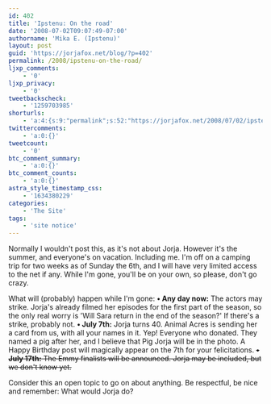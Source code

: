```yaml
---
id: 402
title: 'Ipstenu: On the road'
date: '2008-07-02T09:07:49-07:00'
authorname: 'Mika E. (Ipstenu)'
layout: post
guid: 'https://jorjafox.net/blog/?p=402'
permalink: /2008/ipstenu-on-the-road/
ljxp_comments:
    - '0'
ljxp_privacy:
    - '0'
tweetbackscheck:
    - '1259703985'
shorturls:
    - 'a:4:{s:9:"permalink";s:52:"https://jorjafox.net/2008/07/02/ipstenu-on-the-road/";s:7:"tinyurl";s:25:"http://tinyurl.com/l7stq2";s:4:"isgd";s:18:"http://is.gd/534Ck";s:5:"bitly";s:20:"http://bit.ly/83ozkf";}'
twittercomments:
    - 'a:0:{}'
tweetcount:
    - '0'
btc_comment_summary:
    - 'a:0:{}'
btc_comment_counts:
    - 'a:0:{}'
astra_style_timestamp_css:
    - '1634380229'
categories:
    - 'The Site'
tags:
    - 'site notice'
---
```


Normally I wouldn't post this, as it's not about Jorja. However it's the summer, and everyone's on vacation. Including me. I'm off on a camping trip for two weeks as of Sunday the 6th, and I will have very limited access to the net if any. While I'm gone, you'll be on your own, so please, don't go crazy.

What will (probably) happen while I'm gone:
<b>&bull; Any day now:</b> The actors may strike. Jorja's already filmed her episodes for the first part of the season, so the only real worry is 'Will Sara return in the end of the season?'  If there's a strike, probably not.
<b>&bull; July 7th:</b> Jorja turns 40.  Animal Acres is sending her a card from us, with all your names in it. Yep! Everyone who donated. They named a pig after her, and I believe that Pig Jorja will be in the photo. A Happy Birthday post will magically appear on the 7th for your felicitations.
<s><b>&bull; July 17th:</b> The Emmy finalists will be announced. Jorja may be included, but we don't know yet.</s>

Consider this an open topic to go on about anything. Be respectful, be nice and remember: What would Jorja do?
